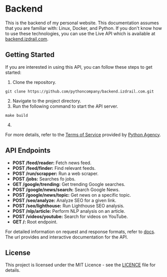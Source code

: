# Backend

This is the backend of my personal website.
This documentation assumes that you are familiar with: Linux, Docker, and Python.
If you don't know how to use these technologies, you can use the Live API which is available at [backend.izdrail.com](https://backend.izdrail.com/docs).

## Getting Started

If you are interested in using this API, you can follow these steps to get started:

1. Clone the repository.
```asciidoc
git clone https://github.com/pythoncompany/backend.izdrail.com.git
```
2. Navigate to the project directory.
3. Run the following command to start the API server.
```asciidoc
make build
```
4.
For more details, refer to the [Terms of Service](https://izdrail.com/terms/) provided by [Python Agency](https://izdrail.com).

## API Endpoints

- **POST /feed/reader:** Fetch news feed.
- **POST /feed/finder:** Find relevant feeds.
- **POST /run/scrapper:** Run a web scraper.
- **POST /jobs:** Searches fo jobs.
- **GET /google/trending:** Get trending Google searches.
- **POST /google/news/search:** Search Google News.
- **POST /google/news/topic:** Get news on a specific topic.
- **POST /seo/analyze:** Analyze SEO for a given link.
- **POST /seo/lighthouse:** Run Lighthouse SEO analysis.
- **POST /nlp/article:** Perform NLP analysis on an article.
- **POST /videos/youtube:** Search for videos on YouTube.
- **GET /:** Root endpoint.

For detailed information on request and response formats, refer to [docs](https://backend.izdrail.com/docs).
The url provides and interactive documentation for the API.
## License
This project is licensed under the MIT Licence - see the [LICENCE](LICENCE) file for details.